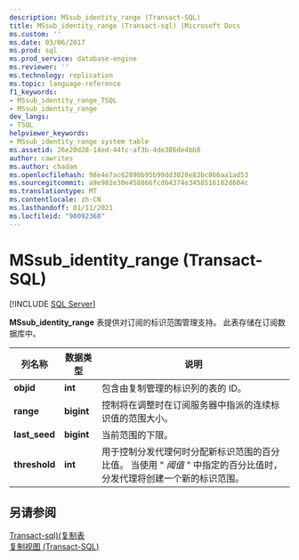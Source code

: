 ```yaml
---
description: MSsub_identity_range (Transact-SQL)
title: MSsub_identity_range (Transact-sql) |Microsoft Docs
ms.custom: ''
ms.date: 03/06/2017
ms.prod: sql
ms.prod_service: database-engine
ms.reviewer: ''
ms.technology: replication
ms.topic: language-reference
f1_keywords:
- MSsub_identity_range_TSQL
- MSsub_identity_range
dev_langs:
- TSQL
helpviewer_keywords:
- MSsub_identity_range system table
ms.assetid: 26e20d28-14ed-44fc-af3b-4de386de4bb8
author: cawrites
ms.author: chadam
ms.openlocfilehash: 98e4e7ac62890b95b99dd3020e83bc866aa1ad53
ms.sourcegitcommit: a9e982e30e458866fcd64374e3458516182d604c
ms.translationtype: MT
ms.contentlocale: zh-CN
ms.lasthandoff: 01/11/2021
ms.locfileid: "98092368"
---
```

# <a name="mssub_identity_range-transact-sql"></a>MSsub_identity_range (Transact-SQL)
[!INCLUDE [SQL Server](../../includes/applies-to-version/sqlserver.md)]

  **MSsub_identity_range** 表提供对订阅的标识范围管理支持。 此表存储在订阅数据库中。  
  
|列名称|数据类型|说明|  
|-----------------|---------------|-----------------|  
|**objid**|**int**|包含由复制管理的标识列的表的 ID。|  
|**range**|**bigint**|控制将在调整时在订阅服务器中指派的连续标识值的范围大小。|  
|**last_seed**|**bigint**|当前范围的下限。|  
|**threshold**|**int**|用于控制分发代理何时分配新标识范围的百分比值。 当使用 " *阈值* " 中指定的百分比值时，分发代理将创建一个新的标识范围。|  
  
## <a name="see-also"></a>另请参阅  
 [Transact-sql&#41;&#40;复制表 ](../../relational-databases/system-tables/replication-tables-transact-sql.md)   
 [复制视图 (Transact-SQL)](../../relational-databases/system-views/replication-views-transact-sql.md)  
  
  
